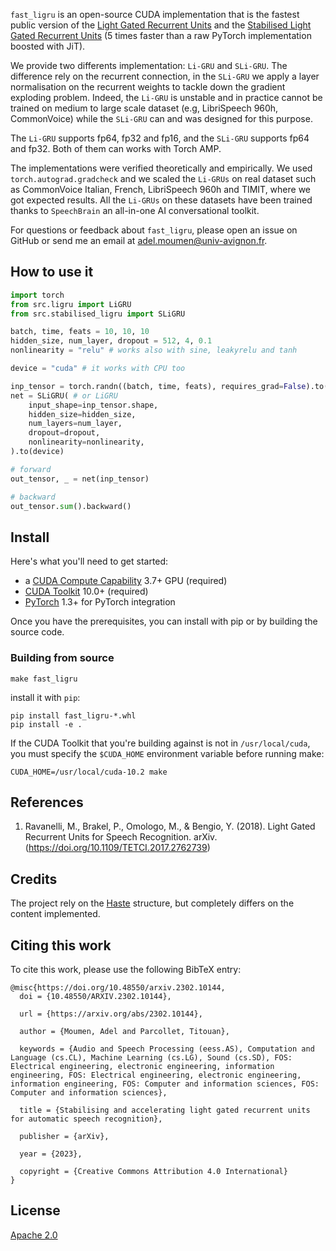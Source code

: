 `fast_ligru` is an open-source CUDA implementation that is the fastest public version of the [Light Gated Recurrent Units](https://arxiv.org/abs/1803.10225) and the [Stabilised Light Gated Recurrent Units](https://arxiv.org/abs/2302.10144) (5 times faster than a raw PyTorch implementation boosted with JiT). 

We provide two differents implementation: `Li-GRU` and `SLi-GRU`. The difference rely on the recurrent connection, in the `SLi-GRU` we apply a layer normalisation on the recurrent weights to tackle down the gradient exploding problem. Indeed, the `Li-GRU` is unstable and in practice cannot be trained on medium to large scale dataset (e.g, LibriSpeech 960h, CommonVoice) while the `SLi-GRU` can and was designed for this purpose. 

The `Li-GRU` supports fp64, fp32 and fp16, and the `SLi-GRU` supports fp64 and fp32. Both of them can works with Torch AMP. 

The implementations were verified theoretically and empirically. We used `torch.autograd.gradcheck` and we scaled the `Li-GRUs` on real dataset such as CommonVoice Italian, French, LibriSpeech 960h and TIMIT, where we got expected results. All the `Li-GRUs` on these datasets have been trained thanks to `SpeechBrain` an all-in-one AI conversational toolkit.

For questions or feedback about `fast_ligru`, please open an issue on GitHub or send me an email at [adel.moumen@univ-avignon.fr](mailto:adel.moumen@univ-avignon.fr).

## How to use it 
```python
import torch
from src.ligru import LiGRU
from src.stabilised_ligru import SLiGRU

batch, time, feats = 10, 10, 10
hidden_size, num_layer, dropout = 512, 4, 0.1
nonlinearity = "relu" # works also with sine, leakyrelu and tanh

device = "cuda" # it works with CPU too

inp_tensor = torch.randn((batch, time, feats), requires_grad=False).to(device)
net = SLiGRU( # or LiGRU
    input_shape=inp_tensor.shape,
    hidden_size=hidden_size,
    num_layers=num_layer,
    dropout=dropout,
    nonlinearity=nonlinearity,
).to(device)

# forward
out_tensor, _ = net(inp_tensor)

# backward
out_tensor.sum().backward()
```


## Install
Here's what you'll need to get started:
- a [CUDA Compute Capability](https://developer.nvidia.com/cuda-gpus) 3.7+ GPU (required)
- [CUDA Toolkit](https://developer.nvidia.com/cuda-toolkit) 10.0+ (required)
- [PyTorch](https://pytorch.org) 1.3+ for PyTorch integration

Once you have the prerequisites, you can install with pip or by building the source code.

### Building from source
```
make fast_ligru
```

install it with `pip`:
```
pip install fast_ligru-*.whl
pip install -e .
```

If the CUDA Toolkit that you're building against is not in `/usr/local/cuda`, you must specify the
`$CUDA_HOME` environment variable before running make:
```
CUDA_HOME=/usr/local/cuda-10.2 make
```

## References
1. Ravanelli, M., Brakel, P., Omologo, M., & Bengio, Y. (2018). Light Gated Recurrent Units for Speech Recognition. arXiv. (https://doi.org/10.1109/TETCI.2017.2762739)

## Credits
The project rely on the [Haste](https://github.com/lmnt-com/haste) structure, but completely differs on the content implemented. 

## Citing this work
To cite this work, please use the following BibTeX entry:
```
@misc{https://doi.org/10.48550/arxiv.2302.10144,
  doi = {10.48550/ARXIV.2302.10144},
  
  url = {https://arxiv.org/abs/2302.10144},
  
  author = {Moumen, Adel and Parcollet, Titouan},
  
  keywords = {Audio and Speech Processing (eess.AS), Computation and Language (cs.CL), Machine Learning (cs.LG), Sound (cs.SD), FOS: Electrical engineering, electronic engineering, information engineering, FOS: Electrical engineering, electronic engineering, information engineering, FOS: Computer and information sciences, FOS: Computer and information sciences},
  
  title = {Stabilising and accelerating light gated recurrent units for automatic speech recognition},
  
  publisher = {arXiv},
  
  year = {2023},
  
  copyright = {Creative Commons Attribution 4.0 International}
}
```

## License
[Apache 2.0](LICENSE)

